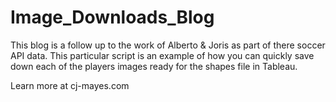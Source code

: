 # Image_Downloads_Blog

This blog is a follow up to the work of Alberto & Joris as part of there soccer API data.
This particular script is an example of how you can quickly save down each of the players images ready for the shapes file in Tableau.

Learn more at cj-mayes.com
